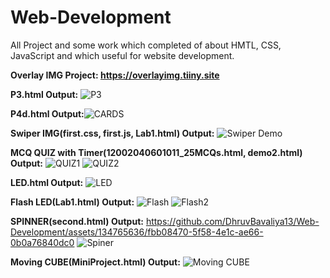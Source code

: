 # Web-Development
All Project and some work which completed of about HMTL, CSS, JavaScript and which useful for website development.


**Overlay IMG Project: https://overlayimg.tiiny.site**


**P3.html Output:** ![P3](https://github.com/DhruvBavaliya13/Web-Development/assets/134765636/b6efdab6-a938-45b2-a82b-ed3c170de8ac)


**P4d.html Output:**![CARDS](https://github.com/DhruvBavaliya13/Web-Development/assets/134765636/566e6167-a6d9-491e-861e-fb006470f84a)


**Swiper IMG(first.css, first.js, Lab1.html) Output:**
![Swiper Demo](https://github.com/DhruvBavaliya13/Web-Development/assets/134765636/efa50f37-98f0-444c-b125-1573bd9503e3)


**MCQ QUIZ with Timer(12002040601011_25MCQs.html, demo2.html) Output:**
![QUIZ1](https://github.com/DhruvBavaliya13/Web-Development/assets/134765636/8301f3b5-3102-4a2d-85e1-cd379d524ee3)
![QUIZ2](https://github.com/DhruvBavaliya13/Web-Development/assets/134765636/f98792d4-2a81-4655-b03c-e7de00c3357d)


**LED.html Output:**
![LED](https://github.com/DhruvBavaliya13/Web-Development/assets/134765636/a60b6355-fbec-4091-8f2c-db068d7d4094)


**Flash LED(Lab1.html) Output:**
![Flash](https://github.com/DhruvBavaliya13/Web-Development/assets/134765636/f25c6b96-f998-4519-9762-7f27818d3cbc)
![Flash2](https://github.com/DhruvBavaliya13/Web-Development/assets/134765636/2c911592-5767-4afb-a869-ac79637e3c7b)


**SPINNER(second.html) Output:**
https://github.com/DhruvBavaliya13/Web-Development/assets/134765636/fbb08470-5f58-4e1c-ae66-0b0a76840dc0
![Spiner](https://github.com/DhruvBavaliya13/Web-Development/assets/134765636/1de81f1e-7420-42ea-a296-31a9b3a4bcd2)


**Moving CUBE(MiniProject.html) Output:**
![Moving CUBE](https://github.com/DhruvBavaliya13/Web-Development/assets/134765636/23b138b3-4d2e-4bec-87c7-4d5b2728f52a)





